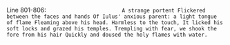 Line 801-806:
	```                        A strange portent
	Flickered between the faces and hands
	Of Iulus' anxious parent: a light tongue of flame
	Fleaming above his head. Harmless to the touch,
	It licked his soft locks and grazed his temples.
	Trempling with fear, we shook the fore from his hair
	Quickly and doused the holy flames with water.```

